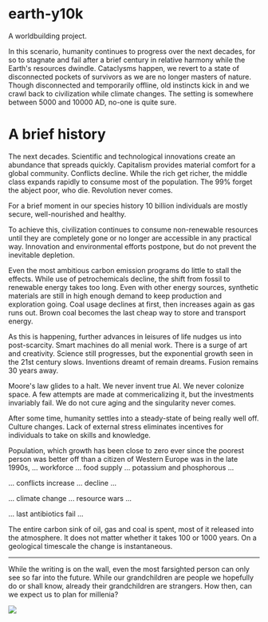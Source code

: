 earth-y10k
==========

A worldbuilding project.

In this scenario, humanity continues to progress over the next decades, for so to stagnate and fail after a brief century in relative harmony while the Earth's resources dwindle. Cataclysms happen, we revert to a state of disconnected pockets of survivors as we are no longer masters of nature. Though disconnected and temporarily offline, old instincts kick in and we crawl back to civilization while climate changes. The setting is somewhere between 5000 and 10000 AD, no-one is quite sure.

A brief history
===============

The next decades. Scientific and technological innovations create an abundance that spreads quickly. Capitalism provides material comfort for a global community. Conflicts decline. While the rich get richer, the middle class expands rapidly to consume most of the population. The 99% forget the abject poor, who die. Revolution never comes.

For a brief moment in our species history 10 billion individuals are mostly secure, well-nourished and healthy.

To achieve this, civilization continues to consume non-renewable resources until they are completely gone or no longer are accessible in any practical way. Innovation and environmental efforts postpone, but do not prevent the inevitable depletion. 

Even the most ambitious carbon emission programs do little to stall the effects. While use of petrochemicals decline, the shift from fossil to renewable energy takes too long. Even with other energy sources, synthetic materials are still in high enough demand to keep production and exploration going. Coal usage declines at first, then increases again as gas runs out. Brown coal becomes the last cheap way to store and transport energy.

As this is happening, further advances in leisures of life nudges us into post-scarcity. Smart machines do all menial work. There is a surge of art and creativity. Science still progresses, but the exponential growth seen in the 21st century slows. Inventions dreamt of remain dreams. Fusion remains 30 years away.

Moore's law glides to a halt. We never invent true AI. We never colonize space. A few attempts are made at commericalizing it, but the investments invariably fail. We do not cure aging and the singularity never comes. 

After some time, humanity settles into a steady-state of being really well off. Culture changes. Lack of external stress eliminates incentives for individuals to take on skills and knowledge.

Population, which growth has been close to zero ever since the poorest person was better off than a citizen of Western Europe was in the late 1990s, ... workforce ... food supply ... potassium and phosphorous ... 

... conflicts increase ... decline ... 

... climate change ... resource wars ...

... last antibiotics fail ... 

The entire carbon sink of oil, gas and coal is spent, most of it released into the atmosphere. It does not matter whether it takes 100 or 1000 years. On a geological timescale the change is instantaneous. 

-----------------------------------------------------------------------

While the writing is on the wall, even the most farsighted person can only see so far into the future. While our grandchildren are people we hopefully do or shall know, already their grandchildren are strangers. How then, can we expect us to plan for millenia?

![](http://upload.wikimedia.org/wikipedia/commons/e/e0/AntarcticaRockSurface.jpg)

